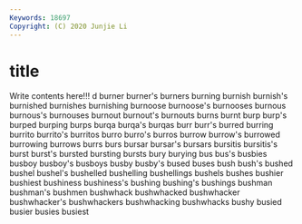 ```yaml
---
Keywords: 18697
Copyright: (C) 2020 Junjie Li
---
```


# title

Write contents here!!!
d 
burner 
burner's 
burners 
burning 
burnish
burnish's 
burnished 
burnishes 
burnishing 
burnoose 
burnoose's 
burnooses 
burnous 
burnous's 
burnouses
burnout 
burnout's 
burnouts 
burns 
burnt 
burp 
burp's 
burped 
burping 
burps
burqa 
burqa's 
burqas 
burr 
burr's 
burred 
burring 
burrito 
burrito's 
burritos
burro 
burro's 
burros 
burrow 
burrow's 
burrowed 
burrowing 
burrows 
burrs 
burs
bursar 
bursar's 
bursars 
bursitis 
bursitis's 
burst 
burst's 
bursted 
bursting 
bursts
bury 
burying 
bus 
bus's 
busbies 
busboy 
busboy's 
busboys 
busby 
busby's
bused 
buses 
bush 
bush's 
bushed 
bushel 
bushel's 
bushelled 
bushelling 
bushellings
bushels 
bushes 
bushier 
bushiest 
bushiness 
bushiness's 
bushing 
bushing's 
bushings 
bushman
bushman's 
bushmen 
bushwhack 
bushwhacked 
bushwhacker 
bushwhacker's 
bushwhackers 
bushwhacking 
bushwhacks 
bushy
busied 
busier 
busies 
busiest 
